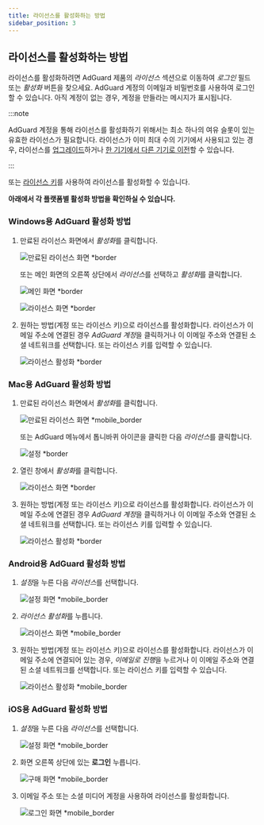 ```yaml
---
title: 라이선스를 활성화하는 방법
sidebar_position: 3
---
```


## 라이선스를 활성화하는 방법

라이선스를 활성화하려면 AdGuard 제품의 *라이선스* 섹션으로 이동하여 *로그인* 필드 또는 *활성화* 버튼을 찾으세요. AdGuard 계정의 이메일과 비밀번호를 사용하여 로그인할 수 있습니다. 아직 계정이 없는 경우, 계정을 만들라는 메시지가 표시됩니다.

:::note

AdGuard 계정을 통해 라이선스를 활성화하기 위해서는 최소 하나의 여유 슬롯이 있는 유효한 라이선스가 필요합니다. 라이선스가 이미 최대 수의 기기에서 사용되고 있는 경우, 라이선스를 [업그레이드](../payment-options#upgrade)하거나 [한 기기에서 다른 기기로 이전](../transfer)할 수 있습니다.

:::

또는 [라이선스 키](../what-is#license-key)를 사용하여 라이선스를 활성화할 수 있습니다.

**아래에서 각 플랫폼별 활성화 방법을 확인하실 수 있습니다.**

### Windows용 AdGuard 활성화 방법

1. 만료된 라이선스 화면에서 *활성화*를 클릭합니다.

    ![만료된 라이선스 화면 *border](https://cdn.adtidy.org/blog/new/eapwtexp.png)

    또는 메인 화면의 오른쪽 상단에서 *라이선스*를 선택하고 *활성화*를 클릭합니다.

    ![메인 화면 *border](https://cdn.adtidy.org/blog/new/ca313hmain-screen.png)

    ![라이선스 화면 *border](https://cdn.adtidy.org/blog/new/n7nkclicense-screen.png)

1. 원하는 방법(계정 또는 라이선스 키)으로 라이선스를 활성화합니다. 라이선스가 이메일 주소에 연결된 경우 *AdGuard 계정*을 클릭하거나 이 이메일 주소와 연결된 소셜 네트워크를 선택합니다. 또는 라이선스 키를 입력할 수 있습니다.

    ![라이선스 활성화 *border](https://cdn.adtidy.org/blog/new/lnzz5activate-license.png)

### Mac용 AdGuard 활성화 방법

1. 만료된 라이선스 화면에서 *활성화*를 클릭합니다.

    ![만료된 라이선스 화면 *mobile_border](https://cdn.adtidy.org/blog/new/o9bhtexpired-screen.png)

    또는 AdGuard 메뉴에서 톱니바퀴 아이콘을 클릭한 다음 *라이선스*를 클릭합니다.

    ![설정 *border](https://cdn.adtidy.org/blog/new/xuyqmpreferences.png)

1. 열린 창에서 *활성화*를 클릭합니다.

    ![라이선스 화면 *border](https://cdn.adtidy.org/blog/new/8rbc8license-screen.png)

1. 원하는 방법(계정 또는 라이선스 키)으로 라이선스를 활성화합니다. 라이선스가 이메일 주소에 연결된 경우 *AdGuard 계정*을 클릭하거나 이 이메일 주소와 연결된 소셜 네트워크를 선택합니다. 또는 라이선스 키를 입력할 수 있습니다.

    ![라이선스 활성화 *border](https://cdn.adtidy.org/blog/new/tws3jkactivate-license.png)

### Android용 AdGuard 활성화 방법

1. *설정*을 누른 다음 *라이선스*를 선택합니다.

    ![설정 화면 *mobile_border](https://cdn.adtidy.org/blog/new/sbdcysettings.png)

1. *라이선스 활성화*를 누릅니다.

    ![라이선스 화면 *mobile_border](https://cdn.adtidy.org/blog/new/04fs1license-screen.png)

1. 원하는 방법(계정 또는 라이선스 키)으로 라이선스를 활성화합니다. 라이선스가 이메일 주소에 연결되어 있는 경우, *이메일로 진행*을 누르거나 이 이메일 주소와 연결된 소셜 네트워크를 선택합니다. 또는 라이선스 키를 입력할 수 있습니다.

    ![라이선스 활성화 *mobile_border](https://cdn.adtidy.org/blog/new/sbxttactivate-license.png)

### iOS용 AdGuard 활성화 방법

1. *설정*을 누른 다음 *라이선스*를 선택합니다.

    ![설정 화면 *mobile_border](https://cdn.adtidy.org/blog/new/uf8f1fsettings.png)

1. 화면 오른쪽 상단에 있는 **로그인** 누릅니다.

    ![구매 화면 *mobile_border](https://cdn.adtidy.org/blog/new/10j5bhpurchase-page.png)

1. 이메일 주소 또는 소셜 미디어 계정을 사용하여 라이선스를 활성화합니다.

    ![로그인 화면 *mobile_border](https://cdn.adtidy.org/blog/new/prnjdlogin-page.png)
